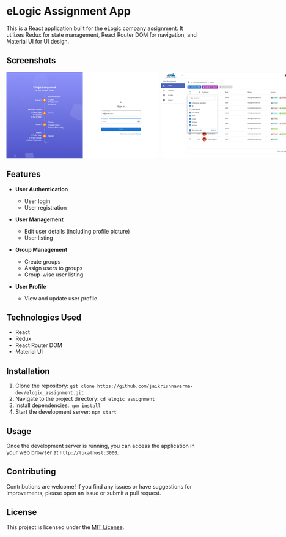 # eLogic Assignment App

This is a React application built for the eLogic company assignment. It utilizes Redux for state management, React Router DOM for navigation, and Material UI for UI design.

## Screenshots
<div style="display:flex;gap:5px">
<img src="/public/ss (2).png" width="400px" alt="app screenshot">
<img src="/public/ss (3).png" width="400px" alt="app screenshot">
<img src="/public/ss (1).png" width="400px" alt="app screenshot">
<img src="/public/ss (4).png" width="400px" alt="app screenshot">
</div>

## Features

- **User Authentication**
  - User login
  - User registration

- **User Management**
  - Edit user details (including profile picture)
  - User listing

- **Group Management**
  - Create groups
  - Assign users to groups
  - Group-wise user listing

- **User Profile**
  - View and update user profile

## Technologies Used

- React
- Redux
- React Router DOM
- Material UI

## Installation

1. Clone the repository: `git clone https://github.com/jaikrishnaverma-dev/elogic_assignment.git`
2. Navigate to the project directory: `cd elogic_assignment`
3. Install dependencies: `npm install`
4. Start the development server: `npm start`

## Usage

Once the development server is running, you can access the application in your web browser at `http://localhost:3000`.

## Contributing

Contributions are welcome! If you find any issues or have suggestions for improvements, please open an issue or submit a pull request.

## License

This project is licensed under the [MIT License](LICENSE).
